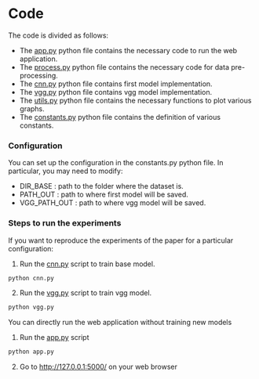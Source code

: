 # Code

The code is divided as follows:

- The [app.py](https://github.com/yassine-rd/bird_species_classification/blob/master/flask-main/app.py) python file contains the necessary code to run the web application.
- The [process.py](https://github.com/yassine-rd/bird_species_classification/blob/master/flask-main/process.py) python file contains the necessary code for data pre-processing.
- The [cnn.py](https://github.com/yassine-rd/bird_species_classification/blob/master/flask-main/cnn.py) python file contains first model implementation.
- The [vgg.py](https://github.com/yassine-rd/bird_species_classification/blob/master/flask-main/vgg.py) python file contains vgg model implementation.
- The [utils.py](https://github.com/yassine-rd/bird_species_classification/blob/master/flask-main/utils.py) python file contains the necessary functions to plot various graphs.
- The [constants.py](https://github.com/yassine-rd/bird_species_classification/blob/master/flask-main/constants.py) python file contains the definition of various constants.

### Configuration
You can set up the configuration in the constants.py python file. In particular, you may need to modify:

- DIR_BASE : path to the folder where the dataset is.
- PATH_OUT : path to where first model will be saved.
- VGG_PATH_OUT : path to where vgg model will be saved.

### Steps to run the experiments
If you want to reproduce the experiments of the paper for a particular configuration:
1. Run the [cnn.py](https://github.com/yassine-rd/bird_species_classification/blob/master/flask-main/cnn.py) script to train base model.
```python
python cnn.py
```
2. Run the [vgg.py](https://github.com/yassine-rd/bird_species_classification/blob/master/flask-main/vgg.py) script to train vgg model.
```python
python vgg.py
```

You can directly run the web application without training new models
1. Run the [app.py](https://github.com/yassine-rd/bird_species_classification/blob/master/flask-main/app.py) script
```python
python app.py
```
2. Go to http://127.0.0.1:5000/ on your web browser